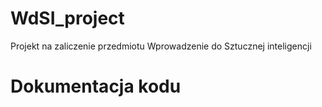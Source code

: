 # WdSI_project

Projekt na zaliczenie przedmiotu Wprowadzenie do Sztucznej inteligencji

# Dokumentacja kodu
